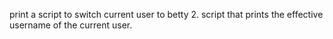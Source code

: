 print a script to switch current user to betty 2. script that prints the effective username of the current user.
